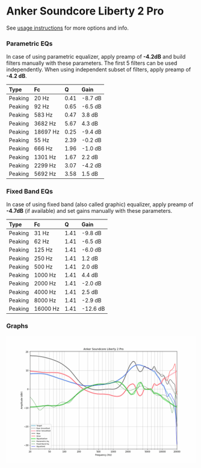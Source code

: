 # Anker Soundcore Liberty 2 Pro
See [usage instructions](https://github.com/jaakkopasanen/AutoEq#usage) for more options and info.

### Parametric EQs
In case of using parametric equalizer, apply preamp of **-4.2dB** and build filters manually
with these parameters. The first 5 filters can be used independently.
When using independent subset of filters, apply preamp of **-4.2 dB**.

| Type    | Fc       |    Q | Gain    |
|:--------|:---------|:-----|:--------|
| Peaking | 20 Hz    | 0.41 | -8.7 dB |
| Peaking | 92 Hz    | 0.65 | -6.5 dB |
| Peaking | 583 Hz   | 0.47 | 3.8 dB  |
| Peaking | 3682 Hz  | 5.67 | 4.3 dB  |
| Peaking | 18697 Hz | 0.25 | -9.4 dB |
| Peaking | 55 Hz    | 2.39 | -0.2 dB |
| Peaking | 666 Hz   | 1.96 | -1.0 dB |
| Peaking | 1301 Hz  | 1.67 | 2.2 dB  |
| Peaking | 2299 Hz  | 3.07 | -4.2 dB |
| Peaking | 5692 Hz  | 3.58 | 1.5 dB  |

### Fixed Band EQs
In case of using fixed band (also called graphic) equalizer, apply preamp of **-4.7dB**
(if available) and set gains manually with these parameters.

| Type    | Fc       |    Q | Gain     |
|:--------|:---------|:-----|:---------|
| Peaking | 31 Hz    | 1.41 | -9.8 dB  |
| Peaking | 62 Hz    | 1.41 | -6.5 dB  |
| Peaking | 125 Hz   | 1.41 | -6.0 dB  |
| Peaking | 250 Hz   | 1.41 | 1.2 dB   |
| Peaking | 500 Hz   | 1.41 | 2.0 dB   |
| Peaking | 1000 Hz  | 1.41 | 4.4 dB   |
| Peaking | 2000 Hz  | 1.41 | -2.0 dB  |
| Peaking | 4000 Hz  | 1.41 | 2.5 dB   |
| Peaking | 8000 Hz  | 1.41 | -2.9 dB  |
| Peaking | 16000 Hz | 1.41 | -12.6 dB |

### Graphs
![](./Anker%20Soundcore%20Liberty%202%20Pro.png)